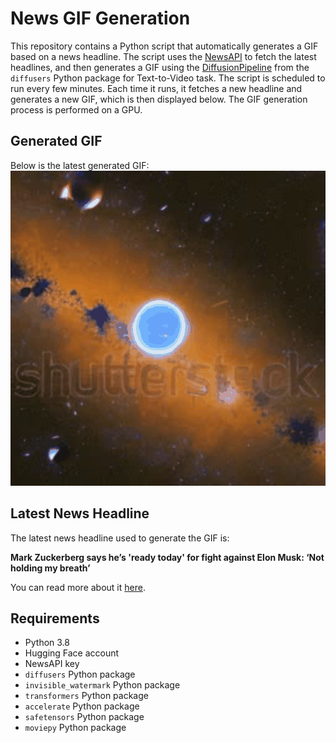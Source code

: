 # News GIF Generation
This repository contains a Python script that automatically generates a GIF based on a news headline. The script uses the [NewsAPI](https://newsapi.org/) to fetch the latest headlines, and then generates a GIF using the [DiffusionPipeline](https://github.com/huggingface/diffusers) from the `diffusers` Python package for Text-to-Video task.
The script is scheduled to run every few minutes. Each time it runs, it fetches a new headline and generates a new GIF, which is then displayed below. The GIF generation process is performed on a GPU.

## Generated GIF
Below is the latest generated GIF:
![Generated GIF](output.gif?raw=true&v=1691459777)

## Latest News Headline
The latest news headline used to generate the GIF is:

**Mark Zuckerberg says he’s 'ready today' for fight against Elon Musk: ‘Not holding my breath’**

You can read more about it [here](https://www.foxbusiness.com/fox-news-tech/mark-zuckerberg-ready-today-fight-elon-musk-not-holding-my-breath).

## Requirements
- Python 3.8
- Hugging Face account
- NewsAPI key
- `diffusers` Python package
- `invisible_watermark` Python package
- `transformers` Python package
- `accelerate` Python package
- `safetensors` Python package
- `moviepy` Python package
